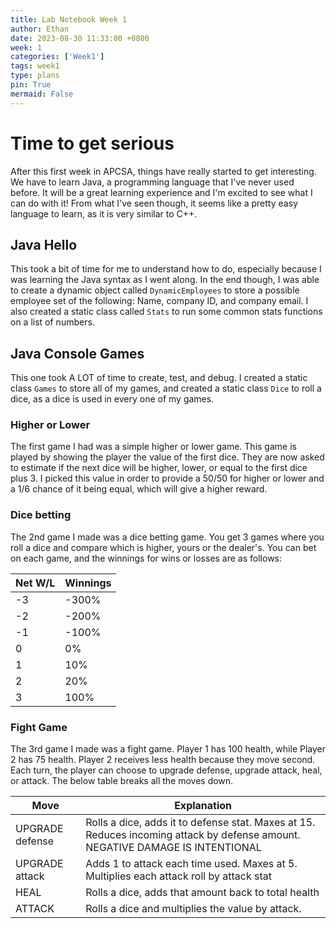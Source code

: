 ```yaml
---
title: Lab Notebook Week 1
author: Ethan
date: 2023-08-30 11:33:00 +0800
week: 1
categories: ['Week1']
tags: week1
type: plans
pin: True
mermaid: False
---
```


# Time to get serious
After this first week in APCSA, things have really started to get interesting. We have to learn Java, a programming language that I've never used before. It will be a great learning experience and I'm excited to see what I can do with it! From what I've seen though, it seems like a pretty easy language to learn, as it is very similar to C++.

## Java Hello
This took a bit of time for me to understand how to do, especially because I was learning the Java syntax as I went along. In the end though, I was able to create a dynamic object called `DynamicEmployees` to store a possible employee set of the following: Name, company ID, and company email. I also created a static class called `Stats` to run some common stats functions on a list of numbers.

## Java Console Games
This one took A LOT of time to create, test, and debug. I created a static class `Games` to store all of my games, and created a static class `Dice` to roll a dice, as a dice is used in every one of my games.

### Higher or Lower
The first game I had was a simple higher or lower game. This game is played by showing the player the value of the first dice. They are now asked to estimate if the next dice will be higher, lower, or equal to the first dice plus 3. I picked this value in order to provide a 50/50 for higher or lower and a 1/6 chance of it being equal, which will give a higher reward.

### Dice betting
The 2nd game I made was a dice betting game. You get 3 games where you roll a dice and compare which is higher, yours or the dealer's. You can bet on each game, and the winnings for wins or losses are as follows:

| Net W/L | Winnings |
|---------|----------|
| -3 | -300% |
| -2 | -200% |
| -1 | -100% |
| 0 | 0% |
| 1 | 10% |
| 2 | 20% |
| 3 | 100% |

### Fight Game
The 3rd game I made was a fight game. Player 1 has 100 health, while Player 2 has 75 health. Player 2 receives less health because they move second. Each turn, the player can choose to upgrade defense, upgrade attack, heal, or attack. The below table breaks all the moves down.

| Move | Explanation |
|---------|----------|
| UPGRADE defense | Rolls a dice, adds it to defense stat. Maxes at 15. Reduces incoming attack by defense amount. NEGATIVE DAMAGE IS INTENTIONAL |
| UPGRADE attack | Adds 1 to attack each time used. Maxes at 5. Multiplies each attack roll by attack stat |
| HEAL | Rolls a dice, adds that amount back to total health |
| ATTACK | Rolls a dice and multiplies the value by attack. |